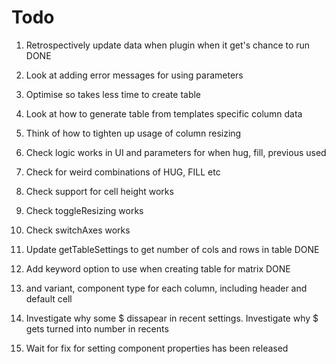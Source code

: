 # Todo

1. Retrospectively update data when plugin when it get's chance to run DONE
2. Look at adding error messages for using parameters
3. Optimise so takes less time to create table
4. Look at how to generate table from templates specific column data
5. Think of how to tighten up usage of column resizing
6. Check logic works in UI and parameters for when hug, fill, previous used
7. Check for weird combinations of HUG, FILL etc
8. Check support for cell height works
9. Check toggleResizing works
10. Check switchAxes works
11. Update getTableSettings to get number of cols and rows in table DONE
13. Add keyword option to use when creating table for matrix DONE
12. and variant, component type for each column, including header and default cell
14. Investigate why some $ dissapear in recent settings. Investigate why $ gets turned into number in recents


1. Wait for fix for setting component properties has been released